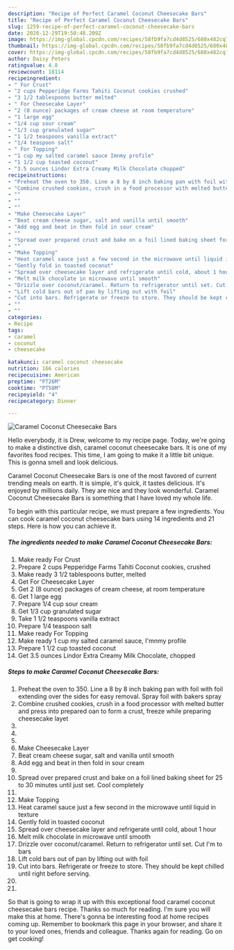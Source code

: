 ```yaml
---
description: "Recipe of Perfect Caramel Coconut Cheesecake Bars"
title: "Recipe of Perfect Caramel Coconut Cheesecake Bars"
slug: 1259-recipe-of-perfect-caramel-coconut-cheesecake-bars
date: 2020-12-29T19:50:48.209Z
image: https://img-global.cpcdn.com/recipes/58fb9fa7cd4d8525/680x482cq70/caramel-coconut-cheesecake-bars-recipe-main-photo.jpg
thumbnail: https://img-global.cpcdn.com/recipes/58fb9fa7cd4d8525/680x482cq70/caramel-coconut-cheesecake-bars-recipe-main-photo.jpg
cover: https://img-global.cpcdn.com/recipes/58fb9fa7cd4d8525/680x482cq70/caramel-coconut-cheesecake-bars-recipe-main-photo.jpg
author: Daisy Peters
ratingvalue: 4.8
reviewcount: 18114
recipeingredient:
- " For Crust"
- "2 cups Pepperidge Farms Tahiti Coconut cookies crushed"
- "3 1/2 tablespoons butter melted"
- " For Cheesecake Layer"
- "2 (8 ounce) packages of cream cheese at room temperature"
- "1 large egg"
- "1/4 cup sour cream"
- "1/3 cup granulated sugar"
- "1 1/2 teaspoons vanilla extract"
- "1/4 teaspoon salt"
- " For Topping"
- "1 cup my salted caramel sauce Imnmy profile"
- "1 1/2 cup toasted coconut"
- "3.5 ounces Lindor Extra Creamy Milk Chocolate chopped"
recipeinstructions:
- "Preheat the oven to 350. Line a 8 by 8 inch baking pan with foil with foil extending over the sides for easy removal. Spray foil with bakers spray"
- "Combine crushed cookies, crush in a food processor with melted butter and press into prepared oan to form a crust, freeze while preparing cheesecake layet"
- ""
- ""
- ""
- "Make Cheesecake Layer"
- "Beat cream cheese sugar, salt and vanilla until smooth"
- "Add egg and beat in then fold in sour cream"
- ""
- "Spread over prepared crust and bake on a foil lined baking sheet for 25 to 30 minutes until just set. Cool completely"
- ""
- "Make Topping"
- "Heat caramel sauce just a few second in the microwave until liquid in texture"
- "Gently fold in toasted coconut"
- "Spread over cheesecake layer and refrigerate until cold, about 1 hour"
- "Melt milk chocolate in microwave until smooth"
- "Drizzle over coconut/caramel. Return to refrigerator until set. Cut I&#39;m to bars"
- "Lift cold bars out of pan by lifting out with foil"
- "Cut into bars. Refrigerate or freeze to store. They should be kept chilled until right before serving."
- ""
- ""
categories:
- Recipe
tags:
- caramel
- coconut
- cheesecake

katakunci: caramel coconut cheesecake 
nutrition: 166 calories
recipecuisine: American
preptime: "PT26M"
cooktime: "PT58M"
recipeyield: "4"
recipecategory: Dinner

---
```



![Caramel Coconut Cheesecake Bars](https://img-global.cpcdn.com/recipes/58fb9fa7cd4d8525/680x482cq70/caramel-coconut-cheesecake-bars-recipe-main-photo.jpg)

Hello everybody, it is Drew, welcome to my recipe page. Today, we're going to make a distinctive dish, caramel coconut cheesecake bars. It is one of my favorites food recipes. This time, I am going to make it a little bit unique. This is gonna smell and look delicious.

Caramel Coconut Cheesecake Bars is one of the most favored of current trending meals on earth. It is simple, it's quick, it tastes delicious. It's enjoyed by millions daily. They are nice and they look wonderful. Caramel Coconut Cheesecake Bars is something that I have loved my whole life.




To begin with this particular recipe, we must prepare a few ingredients. You can cook caramel coconut cheesecake bars using 14 ingredients and 21 steps. Here is how you can achieve it.

<!--inarticleads1-->

##### The ingredients needed to make Caramel Coconut Cheesecake Bars:

1. Make ready  For Crust
1. Prepare 2 cups Pepperidge Farms Tahiti Coconut cookies, crushed
1. Make ready 3 1/2 tablespoons butter, melted
1. Get  For Cheesecake Layer
1. Get 2 (8 ounce) packages of cream cheese, at room temperature
1. Get 1 large egg
1. Prepare 1/4 cup sour cream
1. Get 1/3 cup granulated sugar
1. Take 1 1/2 teaspoons vanilla extract
1. Prepare 1/4 teaspoon salt
1. Make ready  For Topping
1. Make ready 1 cup my salted caramel sauce, I&#39;mnmy profile
1. Prepare 1 1/2 cup toasted coconut
1. Get 3.5 ounces Lindor Extra Creamy Milk Chocolate, chopped




<!--inarticleads2-->

##### Steps to make Caramel Coconut Cheesecake Bars:

1. Preheat the oven to 350. Line a 8 by 8 inch baking pan with foil with foil extending over the sides for easy removal. Spray foil with bakers spray
1. Combine crushed cookies, crush in a food processor with melted butter and press into prepared oan to form a crust, freeze while preparing cheesecake layet
1. 
1. 
1. 
1. Make Cheesecake Layer
1. Beat cream cheese sugar, salt and vanilla until smooth
1. Add egg and beat in then fold in sour cream
1. 
1. Spread over prepared crust and bake on a foil lined baking sheet for 25 to 30 minutes until just set. Cool completely
1. 
1. Make Topping
1. Heat caramel sauce just a few second in the microwave until liquid in texture
1. Gently fold in toasted coconut
1. Spread over cheesecake layer and refrigerate until cold, about 1 hour
1. Melt milk chocolate in microwave until smooth
1. Drizzle over coconut/caramel. Return to refrigerator until set. Cut I&#39;m to bars
1. Lift cold bars out of pan by lifting out with foil
1. Cut into bars. Refrigerate or freeze to store. They should be kept chilled until right before serving.
1. 
1. 




So that is going to wrap it up with this exceptional food caramel coconut cheesecake bars recipe. Thanks so much for reading. I'm sure you will make this at home. There's gonna be interesting food at home recipes coming up. Remember to bookmark this page in your browser, and share it to your loved ones, friends and colleague. Thanks again for reading. Go on get cooking!
